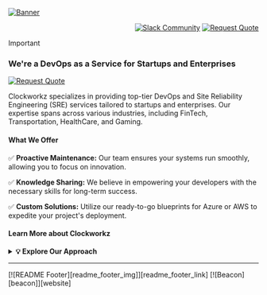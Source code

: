 [![Banner](https://github.com/clockworkz-io/.github/tree/main/profile/banner/image.png?raw=true)](https://clockworkz.io)
<p align="right">
  <a href="https://clockworkzworkspace.slack.com" title="Slack Community"><img src="https://github.com/clockworkz-io/.github/tree/main/assets/tech/slack.svg?style=for-the-badge" alt="Slack Community"></a>
  <a href="https://clockworkz.io/contact/" title="Request Quote"><img src="https://img.shields.io/badge/Request_Quote-success.svg?style=for-the-badge" alt="Request Quote"></a>
</p>


> [!IMPORTANT]
> ### We're a DevOps as a Service for Startups and Enterprises

[![Request Quote](https://img.shields.io/badge/Request_Quote-success.svg?style=for-the-badge)](https://clockworkz.io/contact/)

Clockworkz specializes in providing top-tier DevOps and Site Reliability Engineering (SRE) services tailored to startups and enterprises. Our expertise spans across various industries, including FinTech, Transportation, HealthCare, and Gaming.

#### What We Offer

✅ **Proactive Maintenance:** Our team ensures your systems run smoothly, allowing you to focus on innovation.

✅ **Knowledge Sharing:** We believe in empowering your developers with the necessary skills for long-term success.

✅ **Custom Solutions:** Utilize our ready-to-go blueprints for Azure or AWS to expedite your project's deployment.

#### Learn More about Clockworkz

<details>
  <summary><strong>💡 Explore Our Approach</strong></summary>

### Our Approach

After collaborating with Clockworkz, your team will be equipped with the expertise to navigate complex infrastructure challenges with confidence. Our commitment extends beyond project completion—we're here to support your journey every step of the way.

[![Request Quote](https://img.shields.io/badge/Request_Quote-success.svg?style=for-the-badge)](https://clockworkz.io/contact/)

* [Blog](https://clockworkz.io/blog/)
* [Product](https://clockworkz.io/reference-architecture/services/)
* [Services](https://clockworkz.io/reference-architecture/product/)

### How it Works

Our cloud-native reference architecture addresses your compliance and observability needs comprehensively. From initial setup to long-term maintenance, Clockworkz ensures your platform is built for scale and stability.

[![Request Quote](https://img.shields.io/badge/Request_Quote-success.svg?style=for-the-badge)](https://clockworkz.io/contact/)

* [Who is this for?](https://clockworkz.io/about/)
* [Our Toolchain](https://clockworkz.io/about/)
* [Getting Started](https://clockworkz.io/about/)

### What We Do

Our turnkey solutions and proven processes enable your team to operate with confidence. Clockworkz remains committed to your success, providing ongoing support and guidance as you navigate your digital transformation journey.

[![Request Quote](https://img.shields.io/badge/Request_Quote-success.svg?style=for-the-badge)](https://clockworkz.io/contact/)

* [What is DevOps as a Service?](https://clockworkz.io/about/)
</details>

---

[![README Footer][readme_footer_img]][readme_footer_link]
[![Beacon][beacon]][website]